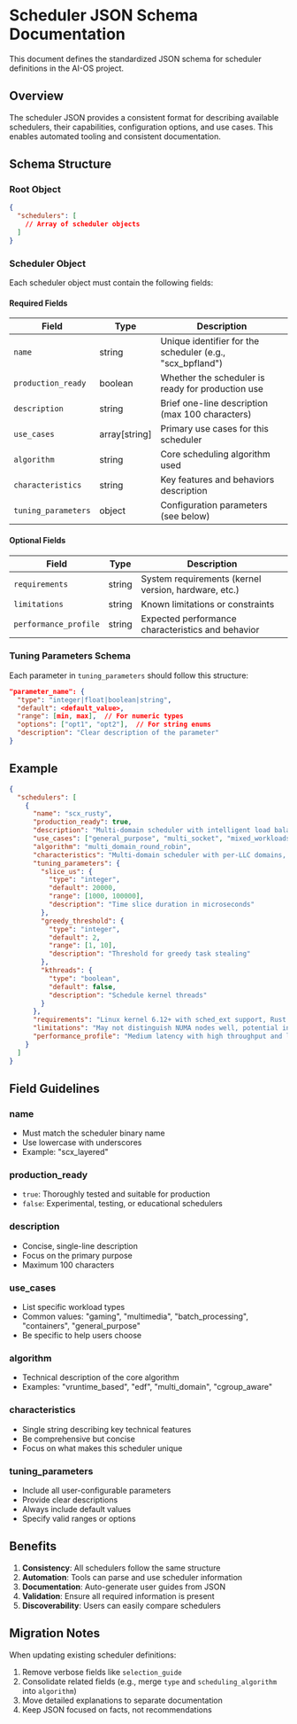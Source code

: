# Scheduler JSON Schema Documentation

This document defines the standardized JSON schema for scheduler definitions in the AI-OS project.

## Overview

The scheduler JSON provides a consistent format for describing available schedulers, their capabilities, configuration options, and use cases. This enables automated tooling and consistent documentation.

## Schema Structure

### Root Object
```json
{
  "schedulers": [
    // Array of scheduler objects
  ]
}
```

### Scheduler Object

Each scheduler object must contain the following fields:

#### Required Fields

| Field | Type | Description |
|-------|------|-------------|
| `name` | string | Unique identifier for the scheduler (e.g., "scx_bpfland") |
| `production_ready` | boolean | Whether the scheduler is ready for production use |
| `description` | string | Brief one-line description (max 100 characters) |
| `use_cases` | array[string] | Primary use cases for this scheduler |
| `algorithm` | string | Core scheduling algorithm used |
| `characteristics` | string | Key features and behaviors description |
| `tuning_parameters` | object | Configuration parameters (see below) |

#### Optional Fields

| Field | Type | Description |
|-------|------|-------------|
| `requirements` | string | System requirements (kernel version, hardware, etc.) |
| `limitations` | string | Known limitations or constraints |
| `performance_profile` | string | Expected performance characteristics and behavior |

### Tuning Parameters Schema

Each parameter in `tuning_parameters` should follow this structure:

```json
"parameter_name": {
  "type": "integer|float|boolean|string",
  "default": <default_value>,
  "range": [min, max],  // For numeric types
  "options": ["opt1", "opt2"],  // For string enums
  "description": "Clear description of the parameter"
}
```


## Example

```json
{
  "schedulers": [
    {
      "name": "scx_rusty",
      "production_ready": true,
      "description": "Multi-domain scheduler with intelligent load balancing for general-purpose workloads",
      "use_cases": ["general_purpose", "multi_socket", "mixed_workloads"],
      "algorithm": "multi_domain_round_robin",
      "characteristics": "Multi-domain scheduler with per-LLC domains, intelligent load balancing, and flexible architecture support",
      "tuning_parameters": {
        "slice_us": {
          "type": "integer",
          "default": 20000,
          "range": [1000, 100000],
          "description": "Time slice duration in microseconds"
        },
        "greedy_threshold": {
          "type": "integer",
          "default": 2,
          "range": [1, 10],
          "description": "Threshold for greedy task stealing"
        },
        "kthreads": {
          "type": "boolean",
          "default": false,
          "description": "Schedule kernel threads"
        }
      },
      "requirements": "Linux kernel 6.12+ with sched_ext support, Rust 1.82+",
      "limitations": "May not distinguish NUMA nodes well, potential infeasible weights issue",
      "performance_profile": "Medium latency with high throughput and low overhead, excellent for general-purpose mixed workloads"
    }
  ]
}
```

## Field Guidelines

### name
- Must match the scheduler binary name
- Use lowercase with underscores
- Example: "scx_layered"

### production_ready
- `true`: Thoroughly tested and suitable for production
- `false`: Experimental, testing, or educational schedulers

### description
- Concise, single-line description
- Focus on the primary purpose
- Maximum 100 characters

### use_cases
- List specific workload types
- Common values: "gaming", "multimedia", "batch_processing", "containers", "general_purpose"
- Be specific to help users choose

### algorithm
- Technical description of the core algorithm
- Examples: "vruntime_based", "edf", "multi_domain", "cgroup_aware"

### characteristics
- Single string describing key technical features
- Be comprehensive but concise
- Focus on what makes this scheduler unique

### tuning_parameters
- Include all user-configurable parameters
- Provide clear descriptions
- Always include default values
- Specify valid ranges or options

## Benefits

1. **Consistency**: All schedulers follow the same structure
2. **Automation**: Tools can parse and use scheduler information
3. **Documentation**: Auto-generate user guides from JSON
4. **Validation**: Ensure all required information is present
5. **Discoverability**: Users can easily compare schedulers

## Migration Notes

When updating existing scheduler definitions:
1. Remove verbose fields like `selection_guide`
2. Consolidate related fields (e.g., merge `type` and `scheduling_algorithm` into `algorithm`)
3. Move detailed explanations to separate documentation
4. Keep JSON focused on facts, not recommendations